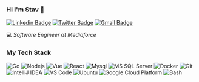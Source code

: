 ### Hi I'm Stav 👋
<!-- 
![Stav](https://github.com/stavgayer/stavgayer/blob/master/hi.png "Stav Gayer")
-->
[![Linkedin Badge](https://img.shields.io/badge/-Stav%20Gayer-blue?style=flat&logo=Linkedin&logoColor=white&link=https://www.linkedin.com/in/stav-gayer-91279088)](https://www.linkedin.com/in/stav-gayer-91279088)
[![Twitter Badge](https://img.shields.io/badge/-@stavgayer123-1ca0f1?style=flat&labelColor=1ca0f1&logo=twitter&logoColor=white&link=https://twitter.com/Stavgayer123)](https://twitter.com/Stavgayer123)
[![Gmail Badge](https://img.shields.io/badge/-stavgayer-c14438?style=flat&logo=Gmail&logoColor=white&link=mailto:stavgayer@gmail.com)](mailto:stavgayer@gmail.com)

:computer: _Software Engineer at Mediaforce_

### My Tech Stack
![Go](http://img.shields.io/badge/-Go-00ADD8?style=flat-square&logo=go&logoColor=ffffff)
![Nodejs](https://img.shields.io/badge/-Node.js-339933?style=flat-square&logo=Node.js&logoColor=ffffff)
![Vue](https://img.shields.io/badge/-Vue-4FC08D?style=flat-square&logo=vue.js&logoColor=ffffff)
![React](https://img.shields.io/badge/-React-61DAFB?style=flat-square&logo=react&logoColor=ffffff)
![Mysql](https://img.shields.io/badge/-MySQL-4479A1?style=flat-square&logo=mysql&logoColor=ffffff)
![MS SQL Server](http://img.shields.io/badge/-MS%20SQL%20Server-CC2927?style=flat-square&logo=microsoft-sql-server&logoColor=ffffff)
![Docker](https://img.shields.io/badge/-Docker-blue?style=flat-square&logo=docker&logoColor=ffffff)
![Git](https://img.shields.io/badge/-Git-%23F05032?style=flat-square&logo=git&logoColor=%23ffffff)
![IntelliJ IDEA](http://img.shields.io/badge/-IntelliJ%20IDEA-000000?style=flat-square&logo=intellij-idea&logoColor=ffffff)
![VS Code](http://img.shields.io/badge/-VS%20Code-007ACC?style=flat-square&logo=visual-studio-code&logoColor=ffffff)
![Ubuntu](http://img.shields.io/badge/-Ubuntu-E95420?style=flat-square&logo=ubuntu&logoColor=ffffff)
![Google Cloud Platform](http://img.shields.io/badge/-Google%20Cloud%20Platform-4285F4?style=flat-square&logo=google-cloud&logoColor=ffffff)
![Bash](http://img.shields.io/badge/-Bash-4EAA25?style=flat-square&logo=gnu-bash&logoColor=ffffff)

<!--
**stavgayer/stavgayer** is a ✨ _special_ ✨ repository because its `README.md` (this file) appears on your GitHub profile.

Here are some ideas to get you started:

- 🔭 I’m currently working on ...
- 🌱 I’m currently learning ...
- 👯 I’m looking to collaborate on ...
- 🤔 I’m looking for help with ...
- 💬 Ask me about ...
- 📫 How to reach me: ...
- 😄 Pronouns: ...
- ⚡ Fun fact: ...
-->
